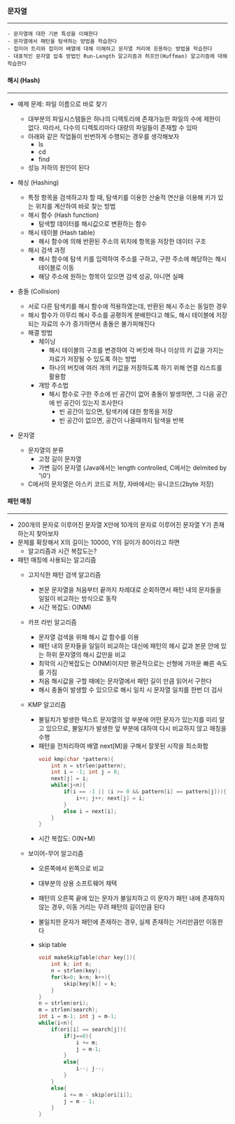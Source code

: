 ### 문자열
---
    - 문자열에 대한 기본 특성을 이해한다
    - 문자열에서 패턴을 탐색하는 방법을 학습한다
    - 접미어 트리와 접미어 배열에 대해 이해하고 문자열 처리에 응용하는 방법을 학습한다
    - 대표적인 문자열 압축 방법인 Run-Length 알고리즘과 허프만(Huffman) 알고리즘에 대해 학습한다

#### 해시 (Hash)
---
+ 예제 문제: 파일 이름으로 바로 찾기
    - 대부분의 파일시스템들은 하나의 디렉토리에 존재가능한 파일의 수에 제한이 없다. 따라서, 다수의 디렉토리마다 대량의 파일들이 존재할 수 있따
    - 아래와 같은 작업들이 빈번하게 수행되는 경우를 생각해보자
        - ls
        - cd
        - find
    - 성능 저하의 원인이 된다

+ 해싱 (Hashing)
    - 특정 항목을 검색하고자 할 때, 탐색키를 이용한 산술적 연산을 이용해 키가 있는 위치를 계산하여 바로 찾는 방법
    - 해시 함수 (Hash function)
        - 탐색할 데이터를 해시값으로 변환하는 함수
    - 해시 테이블 (Hash table)
        - 해시 함수에 의해 반환된 주소의 위치에 항목을 저장한 데이터 구조
    - 해시 검색 과정
        - 해시 함수에 탐색 키를 입력하여 주소를 구하고, 구한 주소에 해당하는 해시 테이블로 이동
        - 해당 주소에 원하는 항목이 있으면 검색 성공, 아니면 실패

+ 충돌 (Collision)
    - 서로 다른 탐색키를 해시 함수에 적용하였는데, 반환된 해시 주소는 동일한 경우
    - 해시 함수가 아무리 해시 주소를 공평하게 분배한다고 해도, 해시 테이블에 저장되는 자료의 수가 증가하면서 충돌은 불가피해진다
    - 해결 방법
        - 체이닝
            - 해시 테이블의 구조를 변경하여 각 버킷에 하나 이상의 키 값을 가지는 자료가 저장될 수 있도록 하는 방법
            - 하나의 버킷에 여러 개의 키값을 저장하도록 하기 위해 연결 리스트를 활용함
        - 개방 주소법
            - 해시 함수로 구한 주소에 빈 공간이 없어 충돌이 발생하면, 그 다음 공간에 빈 공간이 있는지 조사한다
                - 빈 공간이 있으면, 탐색키에 대한 항목을 저장
                - 빈 공간이 없으면, 공간이 나올때까지 탐색을 반복

+ 문자열
    - 문자열의 분류
        - 고정 길이 문자열
        - 가변 길이 문자열 (Java에서는 length controlled, C에서는 delmited by '\0')
    - C에서의 문자열은 아스키 코드로 저장, 자바에서는 유니코드(2byte 저장)

#### 패턴 매칭
---
+ 200개의 문자로 이루어진 문자열 X안에 10개의 문자로 이루어진 문자열 Y가 존재하는지 찾아보자
+ 문제를 확장해서 X의 길이는 10000, Y의 길이가 80이라고 하면
    - 알고리즘과 시간 복잡도는?
+ 패턴 매칭에 사용되는 알고리즘
    - 고지식한 패턴 검색 알고리즘
        - 본문 문자열을 처음부터 끝까지 차례대로 순회하면서 패턴 내의 문자들을 일일이 비교하는 방식으로 동작
        - 시간 복잡도: O(NM)
    - 카프 라빈 알고리즘
        - 문자열 검색을 위해 해시 값 함수를 이용
        - 패턴 내의 문자들을 일일이 비교하는 대신에 패턴의 해시 값과 본문 안에 있는 하위 문자열의 해시 값만을 비교
        - 최악의 시간복잡도는 O(NM)이지만 평균적으로는 선형에 가까운 빠른 속도를 가짐
        - 처음 해시값을 구할 때에는 문자열에서 패턴 길이 만큼 읽어서 구한다
        - 해시 충돌이 발생할 수 있으므로 해시 일치 시 문자열 일치를 한번 더 검사
    - KMP 알고리즘
        - 불일치가 발생한 텍스트 문자열의 앞 부분에 어떤 문자가 있는지를 미리 알고 있으므로, 불일치가 발생한 앞 부분에 대하여 다시 비교하지 않고 매칭을 수행
        - 패턴을 전처리하여 배열 next[M]을 구해서 잘못된 시작을 최소화함
            ```c++
            void kmp(char *pattern){
                int n = strlen(pattern);
                int i = -1; int j = 0;
                next[j] = i;
                while(j<n){
                    if(i == -1 || (i >= 0 && pattern[i] == pattern[j])){
                        i++; j++; next[j] = i;
                    }
                    else i = next[i];
                }
            }
            ```
        - 시간 복잡도: O(N+M)
            
    - 보이어-무어 알고리즘
        - 오른쪽에서 왼쪽으로 비교
        - 대부분의 상용 소프트웨어 채택
        - 패턴의 오른쪽 끝에 있는 문자가 불일치하고 이 문자가 패턴 내에 존재하지 않는 경우, 이동 거리는 무려 패턴의 길이만큼 된다
        - 불일치한 문자가 패턴에 존재하는 경우, 실제 존재하는 거리만큼만 이동한다
        - skip table
            
            ```c++
            void makeSkipTable(char key[]){
                int k; int n;
                n = strlen(key);
                for(k=0; k<n; k++){
                    skip[key[k]] = k;
                }
            }
            n = strlen(ori);
            m = strlen(search);
            int i = m-1; int j = m-1;
            while(i<n){
                if(ori[i] == search[j]){
                    if(j==0){
                        i += m;
                        j = m-1;
                    }
                    else{
                        i--; j--;
                    }
                }
                else{
                    i += m - skip[ori[i]];
                    j = m - 1;
                }
            }
            ```